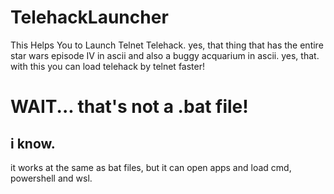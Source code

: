 # TelehackLauncher
This Helps You to Launch Telnet Telehack. yes, that thing that has the entire star wars episode IV in ascii and also a buggy acquarium in ascii. yes, that. with this you can load telehack by telnet faster!
# WAIT... that's not a .bat file!
## i know.
it works at the same as bat files, but it can open apps and load cmd, powershell and wsl.
